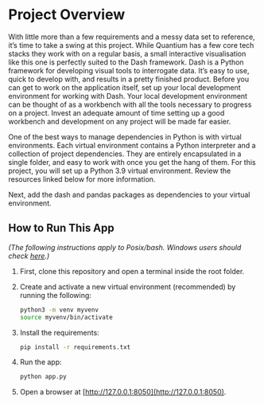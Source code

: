 # Project Overview

With little more than a few requirements and a messy data set to reference, it’s time to take a swing at this project. While Quantium has a few core tech stacks they work with on a regular basis, a small interactive visualisation like this one is perfectly suited to the Dash framework. Dash is a Python framework for developing visual tools to interrogate data. It’s easy to use, quick to develop with, and results in a pretty finished product. Before you can get to work on the application itself, set up your local development environment for working with Dash. Your local development environment can be thought of as a workbench with all the tools necessary to progress on a project. Invest an adequate amount of time setting up a good workbench and development on any project will be made far easier.

One of the best ways to manage dependencies in Python is with virtual environments. Each virtual environment contains a Python interpreter and a collection of project dependencies. They are entirely encapsulated in a single folder, and easy to work with once you get the hang of them. For this project, you will set up a Python 3.9 virtual environment. Review the resources linked below for more information.

Next, add the dash and pandas packages as dependencies to your virtual environment.

## How to Run This App

*(The following instructions apply to Posix/bash. Windows users should check [here](link_to_windows_instructions).)*

1. First, clone this repository and open a terminal inside the root folder.

2. Create and activate a new virtual environment (recommended) by running the following:
    ```bash
    python3 -m venv myvenv
    source myvenv/bin/activate
    ```

3. Install the requirements:
    ```bash
    pip install -r requirements.txt
    ```

4. Run the app:
    ```bash
    python app.py
    ```

5. Open a browser at [http://127.0.0.1:8050](http://127.0.0.1:8050).
